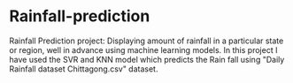 # Rainfall-prediction

Rainfall Prediction project: Displaying amount of rainfall in a particular state or region, well in advance using machine learning models. In this project I have used the SVR and KNN model which predicts the Rain fall using "Daily Rainfall dataset Chittagong.csv" dataset.
